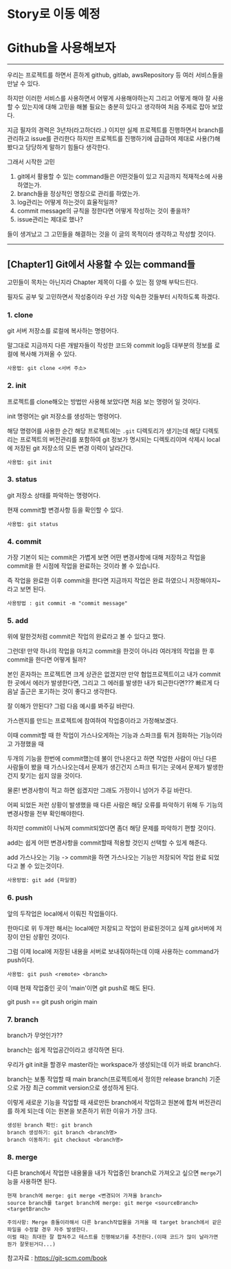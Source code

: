 # Story로 이동 예정




# Github을 사용해보자

---
우리는 프로젝트를 하면서 흔하게 github, gitlab, awsRepository 등 여러 서비스들을 만날 수 있다.

하지만 이러한 서비스를 사용하면서 어떻게 사용해야하는지 그리고 어떻게 해야 잘 사용할 수 있는지에 대해 고민을 해볼 필요는 충분히 있다고 생각하여 처음 주제로 잡아 보았다.

지금 필자의 경력은 3년차(라고하더라..) 이지만 실제 프로젝트를 진행하면서 branch를 관리하고 issue를 관리한다 하지만 프로젝트를 진행하기에 급급하여 제대로 사용(?)해봤다고 당당하게 말하기 힘들다 생각한다.

그래서 시작한 고민 
1. git에서 활용할 수 있는 command들은 어떤것들이 있고 지금까지 적재적소에 사용하였는가.
2. branch들을 정상적인 명칭으로 관리를 하였는가.
3. log관리는 어떻게 하는것이 효율적일까?
4. commit message의 규칙을 정한다면 어떻게 작성하는 것이 좋을까?
5. issue관리는 제대로 했나?

들이 생겨났고 그 고민들을 해결하는 것을 이 글의 목적이라 생각하고 작성할 것이다.

---
## [Chapter1] Git에서 사용할 수 있는 command들

고민들이 목차는 아닌지라 Chapter 제목이 다를 수 있는 점 양해 부탁드린다.

필자도 공부 및 고민하면서 작성중이라 우선 가장 익숙한 것들부터 시작하도록 하겠다.

### 1. clone

git 서버 저장소를 로컬에 복사하는 명령어다.

말그대로 지금까지 다른 개발자들이 작성한 코드와 commit log등 대부분의 정보를 로컬에 복사해 가져올 수 있다.

    사용법: git clone <서버 주소>

### 2. init

프로젝트를 clone해오는 방법만 사용해 보았다면 처음 보는 명령어 일 것이다.

init 명령어는 git 저장소를 생성하는 명령어다.

해당 명령어를 사용한 순간 해당 프로젝트에는 `.git` 디렉토리가 생기는데 해당 디렉토리는 프로젝트의 버전관리를 포함하여 git 정보가 명시되는 디렉토리이며 삭제시 local에 저장된 git 저장소의 모든 변경 이력이 날라간다.

    사용법: git init

### 3. status

git 저장소 상태를 파악하는 명령어다.

현재 commit할 변경사항 등을 확인할 수 있다.

    사용법: git status

### 4. commit

가장 기본이 되는 commit은 가볍게 보면 어떤 변경사항에 대해 저장하고 작업을 commit을 한 시점에 작업을 완료하는 것이라 볼 수 있습니다.

즉 작업을 완료한 이후 commit을 한다면 지금까지 작업은 완료 하였으니 저장해야지~ 라고 보면 된다.

    사용방법 : git commit -m "commit message"

### 5. add

위에 말한것처럼 commit은 작업의 완료라고 볼 수 있다고 했다.

그런데! 만약 하나의 작업을 마치고 commit을 한것이 아니라 여러개의 작업을 한 후 commit을 한다면
어떻게 될까?

본인 혼자하는 프로젝트면 크게 상관은 없겠지만 만약 협업프로젝트이고 내가 commit한 곳에서 에러가 발생한다면,
그리고 그 에러를 발생한 내가 퇴근한다면??? 빠르게 다음날 출근은 포기하는 것이 좋다고 생각한다.

잘 이해가 안된다?  그럼 다음 예시를 봐주길 바란다.

가스렌지를 만드는 프로젝트에 참여하여 작업중이라고 가정해보겠다.

이때 commit할 때 한 작업이 가스나오게하는 기능과 스파크를 튀겨 점화하는 기능이라고 가졍했을 때

두개의 기능을 한번에 commit했는데 불이 안나온다고 하면 작업한 사람이 아닌 다른 사람들이 봤을 때 가스나오는데서 문제가 생긴건지 스파크 튀기는 곳에서 문제가 발생한건지 찾기는 쉽지 않을 것이다.

물론! 변경사항이 적고 하면 쉽겠지만 그래도 가정이니 넘어가 주길 바란다.

어찌 되었든 저런 상황이 발생했을 때 다른 사람은 해당 오류를 파악하기 위해 두 기능의 변경사항을 전부 확인해야한다.

하지만 commit이 나눠져 commit되었다면 좀더 해당 문제를 파악하기 편할 것이다.

add는 쉽게 어떤 변경사항을 commit할때 적용할 것인지 선택할 수 있게 해준다.

add 가스나오는 기능 -> commit을 하면 가스나오는 기능만 저장되어 작업 완료 되었다고 볼 수 있는것이다.

    사용방법: git add {파일명}

### 6. push

앞의 두작업은 local에서 이뤄진 작업들이다.

한마디로 위 두개만 해서는 local에만 저장되고 작업이 완료된것이고 실제 git서버에 저장이 안된 상황인 것이다.

그럼 이제 local에 저장된 내용을 서버로 보내줘야하는데 이때 사용하는 command가 push이다.

    사용법: git push <remote> <branch>

이때 현재 작업중인 곳이 'main'이면 git push로 해도 된다.

git push == git push origin main

### 7. branch

branch가 무엇인가??

branch는 쉽게 작업공간이라고 생각하면 된다.

우리가 git init을 할경우 master라는 workspace가 생성되는데 이가 바로 branch다.

branch는 보통 작업할 때 main branch(프로젝트에서 정의한 release branch) 기준으로 가장 최근 commit version으로 생성하게 된다.

이렇게 새로운 기능을 작업할 때 새로만든 branch에서 작업하고 원본에 합쳐 버전관리를 하게 되는데 이는 원본을 보존하기 위한 이유가 가장 크다.

    생성된 branch 확인: git branch
    branch 생성하기: git branch <branch명>
    branch 이동하기: git checkout <branch명>

### 8. merge

다른 branch에서 작업한 내용물을 내가 작업중인 branch로 가져오고 싶으면 `merge`기능을 사용하면 된다.

    현재 branch에 merge: git merge <변경되어 가져올 branch>
    source branch를 target branch에 merge: git merge <sourceBranch> <targetBranch>

    주의사항: Merge 충돌이라해서 다른 branch작업물을 가져올 때 target branch에서 같은 파일을 수정할 경우 자주 발생한다.
    이럴 때는 최대한 잘 합쳐주고 테스트를 진행해보기를 추천한다.(이때 코드가 많이 날라가면 뭔가 잘못된거다...)

참고자료 : https://git-scm.com/book

